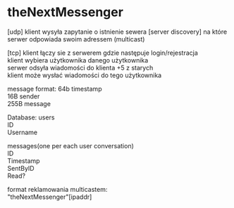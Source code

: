 # theNextMessenger

[udp]
klient wysyła zapytanie o istnienie sewera [server discovery] na które serwer odpowiada swoim adressem (multicast)


[tcp]
klient łączy sie z serwerem gdzie następuje login/rejestracja\
klient wybiera użytkownika danego użytkownika\
serwer odsyła wiadomości do klienta +5 z starych\
klient może wysłać wiadomości do tego użytkownika

message format:
64b     timestamp\
16B     sender\
255B    message


Database:
users\
    ID\
    Username

messages(one per each user conversation)\
    ID\
    Timestamp\
    SentByID\
    Read?


format reklamowania multicastem:\
    "theNextMessenger"[ipaddr]
    
